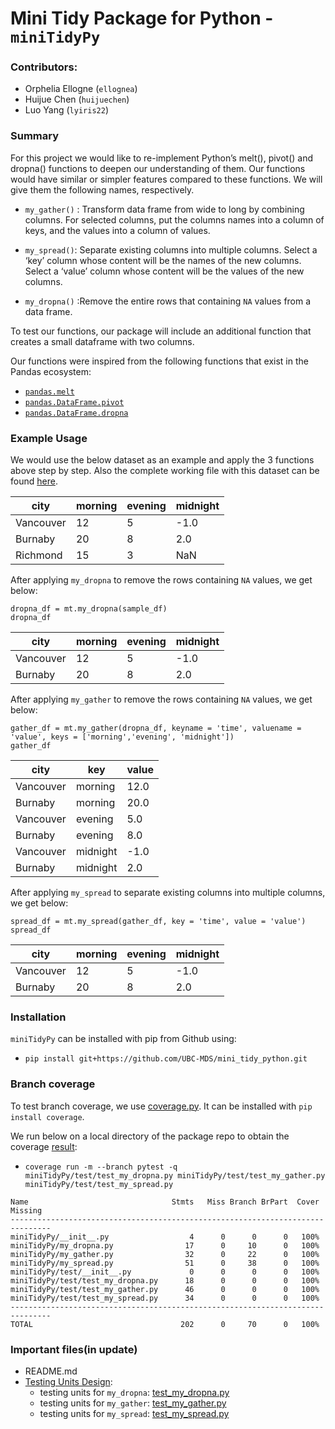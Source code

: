 # Mini Tidy Package for Python - `miniTidyPy`

### Contributors:
- Orphelia Ellogne (`ellognea`)
- Huijue Chen (`huijuechen`)
- Luo Yang (`lyiris22`)


### Summary
For this project we would like to re-implement Python’s melt(), pivot() and dropna() functions to deepen our understanding of them. Our functions would have similar or simpler features compared to these functions. We will give them the following names, respectively.

- `my_gather()` : Transform data frame from wide to long by combining columns. For selected columns, put the columns names into a column of keys, and the values into a column of values.

- `my_spread()`: Separate existing columns into multiple columns.  Select a ‘key’ column whose content will be the names of the new columns. Select a ‘value’ column whose content will be the values of the new columns.

- `my_dropna()` :Remove the entire rows that containing `NA` values from a data frame.

To test our functions, our package will include an additional function that creates a small dataframe with two columns.

Our functions were inspired from the following functions that exist in the Pandas ecosystem:
- [`pandas.melt`](http://pandas.pydata.org/pandas-docs/stable/reference/api/pandas.melt.html)
- [`pandas.DataFrame.pivot`](https://pandas.pydata.org/pandas-docs/stable/reference/api/pandas.DataFrame.pivot.html)
- [`pandas.DataFrame.dropna`](https://pandas.pydata.org/pandas-docs/stable/reference/api/pandas.DataFrame.dropna.html)

### Example Usage

We would use the below dataset as an example and apply the 3 functions above step by step. Also the complete working file with this dataset can be found [here](doc/ToyDataExampleUsage.ipynb).

| city | morning	 | evening| midnight|
|---|---|--|--|
| Vancouver | 12 |5|-1.0|
| Burnaby | 20 |8|2.0|
| Richmond | 15 |3|NaN|

After applying `my_dropna` to remove the rows containing `NA` values, we get below:

```
dropna_df = mt.my_dropna(sample_df)
dropna_df
```

| city | morning	 | evening| midnight|
|---|---|--|--|
| Vancouver | 12 |5|-1.0|
| Burnaby | 20 |8|2.0|

After applying `my_gather` to remove the rows containing `NA` values, we get below:

```
gather_df = mt.my_gather(dropna_df, keyname = 'time', valuename = 'value', keys = ['morning','evening', 'midnight'])
gather_df
```

| city | key	 | value|
|---|---|--|
| Vancouver | morning |12.0|
| Burnaby | morning|20.0|
| Vancouver | evening |5.0|
| Burnaby | evening|8.0|
| Vancouver | midnight |-1.0|
| Burnaby | midnight|2.0|

After applying `my_spread` to separate existing columns into multiple columns, we get below:

```
spread_df = mt.my_spread(gather_df, key = 'time', value = 'value')
spread_df
```

| city | morning	 | evening| midnight|
|---|---|--|--|
| Vancouver | 12 |5|-1.0|
| Burnaby | 20 |8|2.0|

### Installation

`miniTidyPy` can be installed with pip from Github using:
- `pip install git+https://github.com/UBC-MDS/mini_tidy_python.git`

### Branch coverage

To test branch coverage, we use [coverage.py](https://coverage.readthedocs.io/en/coverage-4.2/index.html#). It can be installed with `pip install coverage`.

We run below on a local directory of the package repo to obtain the coverage [result](doc/branch_coverage_result.png):
- `coverage run -m --branch pytest -q miniTidyPy/test/test_my_dropna.py miniTidyPy/test/test_my_gather.py miniTidyPy/test/test_my_spread.py`

```
Name                                Stmts   Miss Branch BrPart  Cover   Missing
-------------------------------------------------------------------------------
miniTidyPy/__init__.py                  4      0      0      0   100%
miniTidyPy/my_dropna.py                17      0     10      0   100%
miniTidyPy/my_gather.py                32      0     22      0   100%
miniTidyPy/my_spread.py                51      0     38      0   100%
miniTidyPy/test/__init__.py             0      0      0      0   100%
miniTidyPy/test/test_my_dropna.py      18      0      0      0   100%
miniTidyPy/test/test_my_gather.py      46      0      0      0   100%
miniTidyPy/test/test_my_spread.py      34      0      0      0   100%
-------------------------------------------------------------------------------
TOTAL                                 202      0     70      0   100%
```

### Important files(in update)
* README.md
* [Testing Units Design](miniTidyPy/test/):
  + testing units for `my_dropna`: [test_my_dropna.py](miniTidyPy/test/test_my_dropna.py)
  + testing units for `my_gather`: [test_my_gather.py](miniTidyPy/test/test_my_gather.py)
  + testing units for `my_spread`: [test_my_spread.py](miniTidyPy/test/test_my_spread.py)
